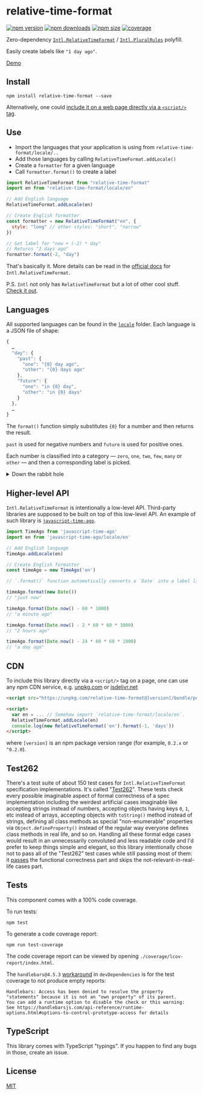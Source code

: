 # relative-time-format

[![npm version](https://img.shields.io/npm/v/relative-time-format.svg?style=flat-square)](https://www.npmjs.com/package/relative-time-format)
[![npm downloads](https://img.shields.io/npm/dm/relative-time-format.svg?style=flat-square)](https://www.npmjs.com/package/relative-time-format)
[![npm size](https://img.shields.io/bundlephobia/minzip/relative-time-format.svg?label=size)](https://www.npmjs.com/package/relative-time-format)
[![coverage](https://img.shields.io/coveralls/catamphetamine/relative-time-format/master.svg?style=flat-square)](https://coveralls.io/r/catamphetamine/relative-time-format?branch=master)

Zero-dependency [`Intl.RelativeTimeFormat`](https://developer.mozilla.org/en-US/docs/Web/JavaScript/Reference/Global_Objects/RelativeTimeFormat) / [`Intl.PluralRules`](https://developer.mozilla.org/en-US/docs/Web/JavaScript/Reference/Global_Objects/PluralRules) polyfill.

Easily create labels like `"1 day ago"`.

[Demo](https://catamphetamine.github.io/relative-time-format/)

## Install

```
npm install relative-time-format --save
```

Alternatively, one could [include it on a web page directly via a `<script/>` tag](#cdn).

## Use

* Import the languages that your application is using from `relative-time-format/locale/..`
* Add those languages by calling `RelativeTimeFormat.addLocale()`
* Create a `formatter` for a given language
* Call `formatter.format()` to create a label

```js
import RelativeTimeFormat from "relative-time-format"
import en from "relative-time-format/locale/en"

// Add English language
RelativeTimeFormat.addLocale(en)

// Create English formatter
const formatter = new RelativeTimeFormat("en", {
  style: "long" // other styles: "short", "narrow"
})

// Get label for "now + (-2) * day"
// Returns "2 days ago"
formatter.format(-2, "day")
```

That's basically it. More details can be read in the [official docs](https://developer.mozilla.org/en-US/docs/Web/JavaScript/Reference/Global_Objects/Intl/RelativeTimeFormat) for `Intl.RelativeTimeFormat`.

P.S. `Intl` not only has `RelativeTimeFormat` but a lot of other cool stuff. [Check it out](https://www.smashingmagazine.com/2025/08/power-intl-api-guide-browser-native-internationalization/).

## Languages

All supported languages can be found in the [`locale`](https://github.com/catamphetamine/relative-time-format/tree/master/locale) folder. Each language is a JSON file of shape:

```js
{
  …
  "day": {
    "past": {
      "one": "{0} day ago",
      "other": "{0} days ago"
    },
    "future": {
      "one": "in {0} day",
      "other": "in {0} days"
    }
  },
  …
}
```

The `format()` function simply substitutes `{0}` for a number and then returns the result.

`past` is used for negative numbers and `future` is used for positive ones.

Each number is classified into a category — `zero`, `one`, `two`, `few`, `many` or `other` — and then a corresponding label is picked.

<details>
<summary>Down the rabbit hole</summary>

######

[Unicode CLDR](http://cldr.unicode.org/) (Common Locale Data Repository) is an industry standard and is basically a collection of formatting rules for all locales (date, time, currency, measurement units, numbers, etc). All localizations come from [`cldr-dates-full`](https://github.com/unicode-cldr/cldr-dates-full) package (for example, [`en-US`](https://github.com/unicode-cldr/cldr-dates-full/blob/master/main/en-US-POSIX/dateFields.json)).

To determine whether a certain number is `one`, `few`, or something else, `relative-time-format` uses Unicode CLDR rules for formatting plurals. These rules are number quantifying functions (one for each locale) which can tell if a number should be treated as `zero`, `one`, `two`, `few`, `many` or `other`. Knowing how these pluralization rules work is not required but anyway here are some links for curious advanced readers: [rules explanation](http://cldr.unicode.org/index/cldr-spec/plural-rules), [list of rules for all locales](http://www.unicode.org/cldr/charts/latest/supplemental/language_plural_rules.html), [list of rules for all locales in JSON format](https://github.com/unicode-cldr/cldr-core/blob/master/supplemental/plurals.json) (part of `cldr-core/supplemental` package), [converting those rules to javascript functions](https://github.com/eemeli/make-plural). These quantifying functions can be found as `quantify` properties of a locale data.

The `/locale` folder contains all supported languages and is generated from Unicode CLDR data using the following command:

```sh
npm run generate-locales
```

Locale data is extracted from `cldr-core` (quantifiers) and `cldr-dates-full` (relative time messages) packages which usually get some updates once or twice a year.

```sh
npm run update-locales
```
</details>

## Higher-level API

`Intl.RelativeTimeFormat` is intentionally a low-level API. Third-party libraries are supposed to be built on top of this low-level API. An example of such library is [`javascript-time-ago`](https://npmjs.com/package/javascript-time-ago).

```js
import TimeAgo from 'javascript-time-ago'
import en from 'javascript-time-ago/locale/en'

// Add English language
TimeAgo.addLocale(en)

// Create English formatter
const timeAgo = new TimeAgo('en')

// `.format()` function automatically converts a `Date` into a label like "1 day ago".

timeAgo.format(new Date())
// "just now"

timeAgo.format(Date.now() - 60 * 1000)
// "a minute ago"

timeAgo.format(Date.now() - 2 * 60 * 60 * 1000)
// "2 hours ago"

timeAgo.format(Date.now() - 24 * 60 * 60 * 1000)
// "a day ago"
```

## CDN

To include this library directly via a `<script/>` tag on a page, one can use any npm CDN service, e.g. [unpkg.com](https://unpkg.com) or [jsdelivr.net](https://jsdelivr.net)

```html
<script src="https://unpkg.com/relative-time-format@[version]/bundle/polyfill.js"></script>

<script>
  var en = ... // Somehow import `relative-time-format/locale/en`.
  RelativeTimeFormat.addLocale(en)
  console.log(new RelativeTimeFormat('en').format(-1, 'days'))
</script>
```

where `[version]` is an npm package version range (for example, `0.2.x` or `^0.2.0`).

## Test262

There's a test suite of about 150 test cases for `Intl.RelativeTimeFormat` specification implementations. It's called "[Test262](https://github.com/tc39/test262/blob/master/test/intl402/RelativeTimeFormat/)". These tests check every possible imaginable aspect of formal correctness of a spec implementation including the weirdest artificial cases imaginable like accepting strings instead of numbers, accepting objects having keys `0`, `1`, etc instead of arrays, accepting objects with `toString()` method instead of strings, defining all class methods as special "non-enumerable" properties via `Object.defineProperty()` instead of the regular way everyone defines class methods in real life, and so on. Handling all these formal edge cases would result in an unnecessarily convoluted and less readable code and I'd prefer to keep things simple and elegant, so this library intentionally chose not to pass all of the "Test262" test cases while still passing most of them: it [passes](https://github.com/catamphetamine/Intl.RelativeTimeFormat-test262) the functional correctness part and skips the not-relevant-in-real-life cases part.

## Tests

This component comes with a 100% code coverage.

To run tests:

```
npm test
```

To generate a code coverage report:

```
npm run test-coverage
```

The code coverage report can be viewed by opening `./coverage/lcov-report/index.html`.

The `handlebars@4.5.3` [work](https://github.com/handlebars-lang/handlebars.js/issues/1646#issuecomment-578306544)[around](https://github.com/facebook/jest/issues/9396#issuecomment-573328488) in `devDependencies` is for the test coverage to not produce empty reports:

```
Handlebars: Access has been denied to resolve the property "statements" because it is not an "own property" of its parent.
You can add a runtime option to disable the check or this warning:
See https://handlebarsjs.com/api-reference/runtime-options.html#options-to-control-prototype-access for details
```

## TypeScript

This library comes with TypeScript "typings". If you happen to find any bugs in those, create an issue.

<!--
## Contributing

After cloning this repo, ensure dependencies are installed by running:

```sh
npm install
```

This module is written in ES6 and uses [Babel](http://babeljs.io/) for ES5
transpilation. Widely consumable JavaScript can be produced by running:

```sh
npm run build
```

Once `npm run build` has run, you may `import` or `require()` directly from
node.

After developing, the full test suite can be evaluated by running:

```sh
npm test
```

When you're ready to test your new functionality on a real project, you can run

```sh
npm pack
```

It will `build`, `test` and then create a `.tgz` archive which you can then install in your project folder

```sh
npm install [package-name]-[version].tar.gz
```
-->

## License

[MIT](LICENSE)